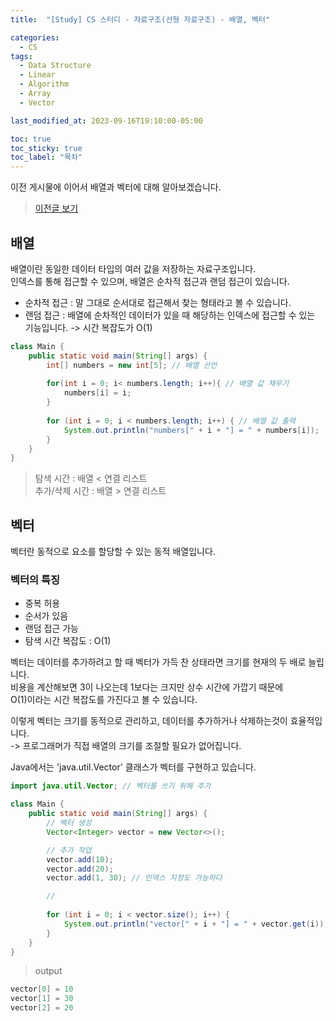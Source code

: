 ```yaml
---
title:  "[Study] CS 스터디 - 자료구조(선형 자료구조) - 배열, 벡터"

categories:
  - CS
tags:
  - Data Structure
  - Linear
  - Algorithm
  - Array
  - Vector

last_modified_at: 2023-09-16T19:10:00-05:00

toc: true
toc_sticky: true
toc_label: "목차"
---
```


이전 게시물에 이어서 배열과 벡터에 대해 알아보겠습니다.

> [이전글 보기](https://jun971006.github.io/cs/Linear-Data-Structure1)

## 배열
배열이란 동일한 데이터 타입의 여러 값을 저장하는 자료구조입니다. 
<br>인덱스를 통해 접근할 수 있으며, 배열은 순차적 접근과 랜덤 접근이 있습니다.

- 순차적 접근 : 말 그대로 순서대로 접근해서 찾는 형태라고 볼 수 있습니다.
- 랜덤 접근 : 배열에 순차적인 데이터가 있을 때 해당하는 인덱스에 접근할 수 있는 기능입니다. -> 시간 복잡도가 O(1)

```java
class Main {
    public static void main(String[] args) {
        int[] numbers = new int[5]; // 배열 선언
         
        for(int i = 0; i< numbers.length; i++){ // 배열 값 채우기
            numbers[i] = i;
        }
        
        for (int i = 0; i < numbers.length; i++) { // 배열 값 출력
            System.out.println("numbers[" + i + "] = " + numbers[i]);
        }
    }
}
```

> 탐색 시간 : 배열 < 연결 리스트
<br>  추가/삭제 시간 : 배열 > 연결 리스트

## 벡터
벡터란 동적으로 요소를 할당할 수 있는 동적 배열입니다.

### 벡터의 특징
- 중복 허용
- 순서가 있음
- 랜덤 접근 가능
- 탐색 시간 복잡도 : O(1)

벡터는 데이터를 추가하려고 할 때 벡터가 가득 찬 상태라면 크기를 현재의 두 배로 늘립니다. 
<br>비용을 계산해보면 3이 나오는데 1보다는 크지만 상수 시간에 가깝기 때문에 
<br>O(1)이라는 시간 복잡도를 가진다고 볼 수 있습니다.

이렇게 벡터는 크기를 동적으로 관리하고, 데이터를 추가하거나 삭제하는것이 효율적입니다.
<br>-> 프로그래머가 직접 배열의 크기를 조절할 필요가 없어집니다.

Java에서는 'java.util.Vector' 클래스가 벡터를 구현하고 있습니다.

```java
import java.util.Vector; // 벡터를 쓰기 위해 추가

class Main {
    public static void main(String[] args) {
        // 벡터 생성
        Vector<Integer> vector = new Vector<>();

        // 추가 작업
        vector.add(10);
        vector.add(20);
        vector.add(1, 30); // 인덱스 지정도 가능하다

        // 
        
        for (int i = 0; i < vector.size(); i++) {
            System.out.println("vector[" + i + "] = " + vector.get(i));
        }
    }
}
```

> output

```java
vector[0] = 10
vector[1] = 30
vector[2] = 20
```